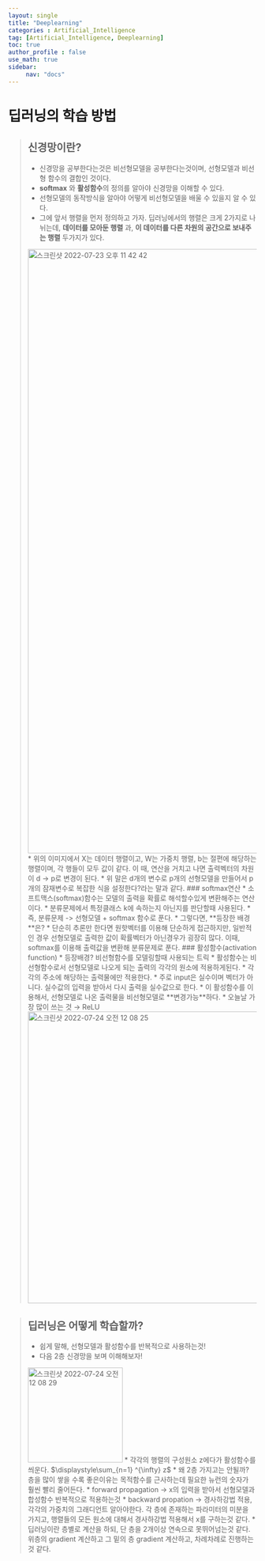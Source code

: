 ```yaml
---
layout: single
title: "Deeplearning"
categories : Artificial_Intelligence
tag: [Artificial_Intelligence, Deeplearning]
toc: true
author_profile : false
use_math: true
sidebar:
     nav: "docs"
---
```


# 딥러닝의 학습 방법

> ## 신경망이란?
> * 신경망을 공부한다는것은 비선형모델을 공부한다는것이며, 선형모델과 비선형 함수의 결합인 것이다.
> * **softmax** 와 **활성함수**의 정의를 알아야 신경망을 이해할 수 있다. 
> * 선형모델의 동작방식을 알아야 어떻게 비선형모델을 배울 수 있을지 알 수 있다. 
> * 그에 앞서 행렬을 먼저 정의하고 가자. 딥러닝에서의 행렬은 크게 2가지로 나뉘는데, **데이터를 모아둔 행렬** 과, **이 데이터를 다른 차원의 공간으로 보내주는 행렬** 두가지가 있다.
>  <img width="1222" alt="스크린샷 2022-07-23 오후 11 42 42" src="https://user-images.githubusercontent.com/63406434/180610035-fd62034a-27f9-4fd2-bf0f-6cd42c549b90.png">
> * 위의 이미지에서 X는 데이터 행렬이고, W는 가중치 행렬, b는 절편에 해당하는 행렬이며, 각 행들이 모두 값이 같다. 이 때, 연산을 거치고 나면 출력벡터의 차원이 d -> p로 변경이 된다. 
> * 위 말은 d개의 변수로 p개의 선형모델을 만들어서 p개의 잠재변수로 복잡한 식을 설정한다?라는 말과 같다. 
> ### softmax연산 
> * 소프트맥스(softmax)함수는 모델의 출력을 확률로 해석할수있게 변환해주는 연산이다.
> * 분류문제에서 특정클래스 k에 속하는지 아닌지를 판단할때 사용된다. 
> * 즉, 분류문제 -> 선형모델 + softmax 함수로 푼다.
> * 그렇다면, **등장한 배경**은?
> * 단순히 추론만 한다면 원핫벡터를 이용해 단순하게 접근하지만, 일반적인 경우 선형모델로 출력한 값이 확률벡터가 아닌경우가 굉장히 많다. 이때, softmax를 이용해 출력값을 변환해 분류문제로 푼다.
> ### 활성함수(activation function)
> * 등장배경? 비선형함수를 모델링할때 사용되는 트릭
> * 활성함수는 비선형함수로서 선형모델로 나오게 되는 출력의 각각의 원소에 적용하게된다. 
> * 각각의 주소에 해당하는 출력물에만 적용한다.
> * 주로 input은 실수이며 벡터가 아니다. 실수값의 입력을 받아서 다시 출력을 실수값으로 한다.
> * 이 활성함수를 이용해서, 선형모델로 나온 출력물을 비선형모델로 **변경가능**하다.
> * 오늘날 가장 많이 쓰는 것 → ReLU 
> <img width="590" alt="스크린샷 2022-07-24 오전 12 08 25" src="https://user-images.githubusercontent.com/63406434/180610867-1699cc3f-c679-4ad7-a815-ceda75272459.png">

> ## 딥러닝은 어떻게 학습할까?
> * 쉽게 말해, 선형모델과 활성함수를 반복적으로 사용하는것!
> * 다음 2층 신경망을 보며 이해해보자!  
> <img width="192" alt="스크린샷 2022-07-24 오전 12 08 29" src="https://user-images.githubusercontent.com/63406434/180610868-ba5085db-f8eb-445b-9913-e4c51eaaa10e.png">
> * 각각의 행렬의 구성원소 z에다가 활성함수를 씌운다.   
> $\displaystyle\sum_{n=1} ^{\infty} z$
> * 왜 2층 가지고는 안될까? 층을 많이 쌓을 수록 좋은이유는 목적함수를 근사하는데 필요한 뉴런의 숫자가 훨씬 빨리 줄어든다. 
> * forward propagation → x의 입력을 받아서 선형모델과 합성함수 반복적으로 적용하는것
> * backward propation -> 경사하강법 적용, 각각의 가중치의 그래디언트 알아야한다. 각 층에 존재하는 파라미터의 미분을 가지고, 행렬들의 모든 원소에 대해서 경사하강법 적용해서 x를 구하는것 같다. 
> * 딥러닝이란 층별로 계산을 하되, 단 층을 2개이상 연속으로 못뛰어넘는것 같다. 위층의 gradient 계산하고 그 밑의 층 gradient 계산하고, 차례차례로 진행하는것 같다. 


